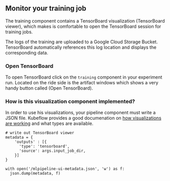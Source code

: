 ## Monitor your training job

The training component contains a TensorBoard visualization (TensorBoard viewer), which makes is comfortable to open the TensorBoard session for training jobs.

The logs of the training are uploaded to a Google Cloud Storage Bucket. TensorBoard automatically references this log location and displays the corresponding data. 

### Open TensorBoard
To open TensorBoard click on the `training` component in your experiment run. Located on the ride side is the artifact windows which shows a very handy button called (Open TensorBoard).

### How is this visualization component implemented?

In order to use his visualizations, your pipeline component must write a JSON file. Kubeflow provides a good documenation on [how visualizations are working](https://www.kubeflow.org/docs/pipelines/sdk/output-viewer/) and what types are available.

```
# write out TensorBoard viewer
metadata = {
    'outputs' : [{
      'type': 'tensorboard',
      'source': args.input_job_dir,
    }]
}

with open('/mlpipeline-ui-metadata.json', 'w') as f:
  json.dump(metadata, f)
```